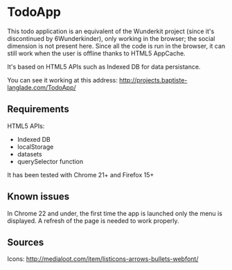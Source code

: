 TodoApp
=======

This todo application is an equivalent of the Wunderkit project (since it's discontinued by 6Wunderkinder), only working in the browser; the social dimension is not present here. Since all the code is run in the browser, it can still work when the user is offline thanks to HTML5 AppCache.

It's based on HTML5 APIs such as Indexed DB for data persistance.

You can see it working at this address: http://projects.baptiste-langlade.com/TodoApp/

## Requirements

HTML5 APIs:
* Indexed DB
* localStorage
* datasets
* querySelector function

It has been tested with Chrome 21+ and Firefox 15+

## Known issues
In Chrome 22 and under, the first time the app is launched only the menu is displayed. A refresh of the page is needed to work properly.

## Sources
Icons: http://medialoot.com/item/listicons-arrows-bullets-webfont/